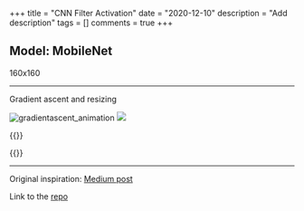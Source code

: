 +++
title = "CNN Filter Activation"
date = "2020-12-10"
description = "Add description"
tags = []
comments = true
+++

## Model: MobileNet
160x160

---
Gradient ascent and resizing

![gradientascent_animation](/posts/filteractivation/final.gif)
<img src="/posts/filteractivation/final.gif" />

{{<rawhtml>}}
<div id="navigation"></div>
<div id="listing"></div>

<!-- add jQuery - if you already have it just ignore this line -->
<script type="text/javascript" src="https://ajax.googleapis.com/ajax/libs/jquery/3.1.1/jquery.min.js"></script>

<!-- the JS variables for the listing -->
<script type="text/javascript">
  var S2BL_IGNORE_PATH = true;
  var BUCKET_NAME = 'filter-activation';
  var BUCKET_URL = 'https://filter-activation.eu-central-1.amazonaws.com';
  var S3B_ROOT_DIR = '/';
  var S3B_SORT = 'DEFAULT';
  var EXCLUDE_FILE = 'index.html';  // change to array to exclude multiple files
  var AUTO_TITLE = true;
  var S3_REGION = 'eu-central-1'; // for us-east-1
</script>

<!-- the JS to the do the listing -->
<script type="text/javascript" src="https://rufuspollock.github.io/s3-bucket-listing/list.js"></script>

{{</rawhtml>}}

---
Original inspiration: [Medium post](https://towardsdatascience.com/how-to-visualize-convolutional-features-in-40-lines-of-code-70b7d87b0030)

Link to the [repo](#)
